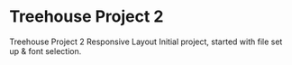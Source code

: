 # Treehouse Project 2
 Treehouse Project 2 Responsive Layout
Initial project, started with file set up & font selection.
